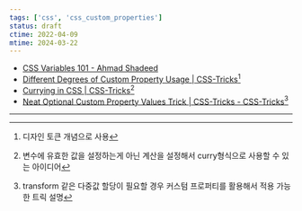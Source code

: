 ```yaml
---
tags: ['css', 'css_custom_properties']
status: draft
ctime: 2022-04-09
mtime: 2024-03-22
---
```


- [CSS Variables 101 - Ahmad Shadeed](https://ishadeed.com/article/css-vars-101/)
- [Different Degrees of Custom Property Usage | CSS-Tricks](https://css-tricks.com/different-degrees-of-custom-property-usage/)[^118-1]
- [Currying in CSS | CSS-Tricks](https://css-tricks.com/currying-in-css/)[^118-2]
- [Neat Optional Custom Property Values Trick | CSS-Tricks - CSS-Tricks](https://css-tricks.com/optional-custom-property-values-trick/)[^118-3]

---

[^118-1]: 디자인 토큰 개념으로 사용
[^118-2]: 변수에 유효한 값을 설정하는게 아닌 계산을 설정해서 curry형식으로 사용할 수 있는 아이디어
[^118-3]: transform 같은 다중값 할당이 필요할 경우 커스텀 프로퍼티를 활용해서 적용 가능한 트릭 설명
